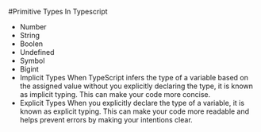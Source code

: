 #Primitive Types In Typescript
* Number
* String
* Boolen
* Undefined
* Symbol 
* Bigint 
* Implicit Types
    When TypeScript infers the type of a variable based on the assigned value without you explicitly declaring the type, it is known as implicit typing. This can make your code more concise.
* Explicit Types
    When you explicitly declare the type of a variable, it is known as explicit typing. This can make your code more readable and helps prevent errors by making your intentions clear.